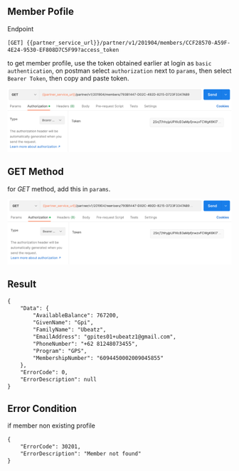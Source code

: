 ## Member Pofile

Endpoint
````
[GET] {{partner_service_url}}/partner/v1/201904/members/CCF28570-A59F-4E24-9530-EF808D7C5F99?access_token
````
to get member profile, use the token obtained earlier at login as ``basic authentication``, on postman select ``authorization`` next to ``params``, then select ``Bearer Token``, then copy and paste token.

![tokenmemberprofile](img/tokenmemberprofile.png)

## GET Method
for *GET* method, add this in ``params``.

![getmemberprofile](img/getmemberprofile.png)

## Result
````
{
    "Data": {
        "AvailableBalance": 767200,
        "GivenName": "Gpi",
        "FamilyName": "Ubeatz",
        "EmailAddress": "gpites01+ubeatz1@gmail.com",
        "PhoneNumber": "+62 81248073455",
        "Program": "GPS",
        "MembershipNumber": "6094450002009045855"
    },
    "ErrorCode": 0,
    "ErrorDescription": null
}
````
## Error Condition

if member non existing profile
````
{
    "ErrorCode": 30201,
    "ErrorDescription": "Member not found"
}
````